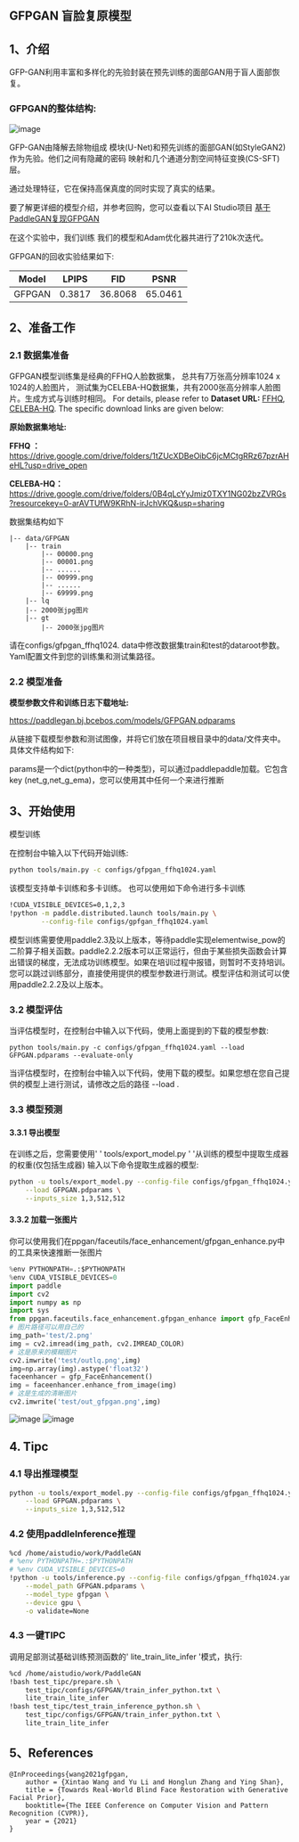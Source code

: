 ## GFPGAN 盲脸复原模型


## 1、介绍
GFP-GAN利用丰富和多样化的先验封装在预先训练的面部GAN用于盲人面部恢复。
### GFPGAN的整体结构:

![image](https://user-images.githubusercontent.com/73787862/191736718-72f5aa09-d7a9-490b-b1f8-b609208d4654.png)

GFP-GAN由降解去除物组成
模块(U-Net)和预先训练的面部GAN(如StyleGAN2)作为先验。他们之间有隐藏的密码
映射和几个通道分割空间特征变换(CS-SFT)层。

通过处理特征，它在保持高保真度的同时实现了真实的结果。

要了解更详细的模型介绍，并参考回购，您可以查看以下AI Studio项目
[基于PaddleGAN复现GFPGAN](https://aistudio.baidu.com/aistudio/projectdetail/4421649)

在这个实验中，我们训练
我们的模型和Adam优化器共进行了210k次迭代。

GFPGAN的回收实验结果如下:


Model | LPIPS | FID | PSNR
--- |:---:|:---:|:---:|
GFPGAN | 0.3817 | 36.8068 | 65.0461

## 2、准备工作

### 2.1 数据集准备

GFPGAN模型训练集是经典的FFHQ人脸数据集，
总共有7万张高分辨率1024 x 1024的人脸图片，
测试集为CELEBA-HQ数据集，共有2000张高分辨率人脸图片。生成方式与训练时相同。
For details, please refer to **Dataset URL:** [FFHQ](https://github.com/NVlabs/ffhq-dataset), [CELEBA-HQ](https://github.com/tkarras/progressive_growing_of_gans).
The specific download links are given below:

**原始数据集地址:**

**FFHQ ：**           https://drive.google.com/drive/folders/1tZUcXDBeOibC6jcMCtgRRz67pzrAHeHL?usp=drive_open

**CELEBA-HQ：** https://drive.google.com/drive/folders/0B4qLcYyJmiz0TXY1NG02bzZVRGs?resourcekey=0-arAVTUfW9KRhN-irJchVKQ&usp=sharing

数据集结构如下

```
|-- data/GFPGAN
    |-- train
        |-- 00000.png
        |-- 00001.png
        |-- ......
        |-- 00999.png
        |-- ......
        |-- 69999.png
    |-- lq
	|-- 2000张jpg图片
    |-- gt  
        |-- 2000张jpg图片
```

请在configs/gfpgan_ffhq1024. data中修改数据集train和test的dataroot参数。Yaml配置文件到您的训练集和测试集路径。

### 2.2 模型准备
**模型参数文件和训练日志下载地址:**

https://paddlegan.bj.bcebos.com/models/GFPGAN.pdparams

从链接下载模型参数和测试图像，并将它们放在项目根目录中的data/文件夹中。具体文件结构如下:

params是一个dict(python中的一种类型)，可以通过paddlepaddle加载。它包含key (net_g,net_g_ema)，您可以使用其中任何一个来进行推断

## 3、开始使用
模型训练

在控制台中输入以下代码开始训练:

 ```bash
 python tools/main.py -c configs/gfpgan_ffhq1024.yaml
 ```

该模型支持单卡训练和多卡训练。
也可以使用如下命令进行多卡训练

```bash
!CUDA_VISIBLE_DEVICES=0,1,2,3
!python -m paddle.distributed.launch tools/main.py \
        --config-file configs/gpfgan_ffhq1024.yaml
```

模型训练需要使用paddle2.3及以上版本，等待paddle实现elementwise_pow的二阶算子相关函数。paddle2.2.2版本可以正常运行，但由于某些损失函数会计算出错误的梯度，无法成功训练模型。如果在培训过程中报错，则暂时不支持培训。您可以跳过训练部分，直接使用提供的模型参数进行测试。模型评估和测试可以使用paddle2.2.2及以上版本。

### 3.2 模型评估

当评估模型时，在控制台中输入以下代码，使用上面提到的下载的模型参数:

 ```shell
python tools/main.py -c configs/gfpgan_ffhq1024.yaml --load GFPGAN.pdparams --evaluate-only
 ```

当评估模型时，在控制台中输入以下代码，使用下载的模型。如果您想在您自己提供的模型上进行测试，请修改之后的路径 --load .



### 3.3 模型预测

#### 3.3.1 导出模型

在训练之后，您需要使用' ' tools/export_model.py ' '从训练的模型中提取生成器的权重(仅包括生成器)
输入以下命令提取生成器的模型:

```bash
python -u tools/export_model.py --config-file configs/gfpgan_ffhq1024.yaml \
    --load GFPGAN.pdparams \
    --inputs_size 1,3,512,512
```


#### 3.3.2 加载一张图片

你可以使用我们在ppgan/faceutils/face_enhancement/gfpgan_enhance.py中的工具来快速推断一张图片

```python
%env PYTHONPATH=.:$PYTHONPATH
%env CUDA_VISIBLE_DEVICES=0
import paddle
import cv2
import numpy as np
import sys
from ppgan.faceutils.face_enhancement.gfpgan_enhance import gfp_FaceEnhancement
# 图片路径可以用自己的
img_path='test/2.png'
img = cv2.imread(img_path, cv2.IMREAD_COLOR)
# 这是原来的模糊图片
cv2.imwrite('test/outlq.png',img)
img=np.array(img).astype('float32')
faceenhancer = gfp_FaceEnhancement()
img = faceenhancer.enhance_from_image(img)
# 这是生成的清晰图片
cv2.imwrite('test/out_gfpgan.png',img)
```

![image](https://user-images.githubusercontent.com/73787862/191741112-b813a02c-6b19-4591-b80d-0bf5ce8ad07e.png)
![image](https://user-images.githubusercontent.com/73787862/191741242-1f365048-ba25-450f-8abc-76e74d8786f8.png)




## 4. Tipc

### 4.1 导出推理模型

```bash
python -u tools/export_model.py --config-file configs/gfpgan_ffhq1024.yaml \
    --load GFPGAN.pdparams \
    --inputs_size 1,3,512,512
```

### 4.2 使用paddleInference推理

```bash
%cd /home/aistudio/work/PaddleGAN
# %env PYTHONPATH=.:$PYTHONPATH
# %env CUDA_VISIBLE_DEVICES=0
!python -u tools/inference.py --config-file configs/gfpgan_ffhq1024.yaml \
    --model_path GFPGAN.pdparams \
    --model_type gfpgan \
    --device gpu \
    -o validate=None
```


### 4.3 一键TIPC

调用足部测试基础训练预测函数的' lite_train_lite_infer '模式，执行:

```bash
%cd /home/aistudio/work/PaddleGAN
!bash test_tipc/prepare.sh \
    test_tipc/configs/GFPGAN/train_infer_python.txt \
    lite_train_lite_infer
!bash test_tipc/test_train_inference_python.sh \
    test_tipc/configs/GFPGAN/train_infer_python.txt \
    lite_train_lite_infer
```



## 5、References

```
@InProceedings{wang2021gfpgan,
    author = {Xintao Wang and Yu Li and Honglun Zhang and Ying Shan},
    title = {Towards Real-World Blind Face Restoration with Generative Facial Prior},
    booktitle={The IEEE Conference on Computer Vision and Pattern Recognition (CVPR)},
    year = {2021}
}
```
